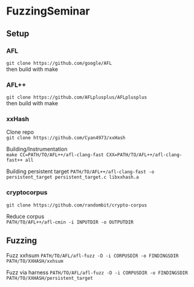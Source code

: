 # FuzzingSeminar

## Setup

### AFL
`git clone https://github.com/google/AFL`  
then build with make
### AFL++
`git clone https://github.com/AFLplusplus/AFLplusplus`  
then build with make

### xxHash
Clone repo  
`git clone https://github.com/Cyan4973/xxHash`

Building/Instrumentation  
`make CC=PATH/TO/AFL++/afl-clang-fast CXX=PATH/TO/AFL++/afl-clang-fast++ all`

Building persistent target
`PATH/TO/AFL++/afl-clang-fast -o persistent_target persistent_target.c libxxhash.a`
### cryptocorpus
`git clone https://github.com/randombit/crypto-corpus`

Reduce corpus  
`PATH/TO/AFL++/afl-cmin -i INPUTDIR -o OUTPUTDIR`

## Fuzzing
Fuzz xxhsum
`PATH/TO/AFL/afl-fuzz -D -i CORPUSDIR -o FINDINGSDIR PATH/TO/XXHASH/xxhsum`

Fuzz via harness
`PATH/TO/AFL/afl-fuzz -D -i CORPUSDIR -o FINDINGSDIR PATH/TO/XXHASH/persistent_target`
